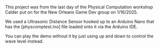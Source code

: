 This project was from the last day of the Physical Computation workshop Calder put on for the New Orleans Game Dev group on 1/16/2025.

We used a Ultrasonic Distance Sensor hooked up to an Arduino Nano that has the [physcomptest.ino] file loaded onto it via the Arduino IDE.

You can play the demo without it by just using up and down to control the wave level instead.